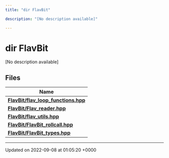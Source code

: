 ```yaml
---
title: "dir FlavBit"

description: "[No description available]"

---
```


# dir FlavBit

[No description available]

## Files

| Name           |
| -------------- |
| **[FlavBit/flav_loop_functions.hpp](/documentation/code/files/flav__loop__functions_8hpp/)**  |
| **[FlavBit/Flav_reader.hpp](/documentation/code/files/flav__reader_8hpp/)**  |
| **[FlavBit/flav_utils.hpp](/documentation/code/files/flav__utils_8hpp/)**  |
| **[FlavBit/FlavBit_rollcall.hpp](/documentation/code/files/flavbit__rollcall_8hpp/)**  |
| **[FlavBit/FlavBit_types.hpp](/documentation/code/files/flavbit__types_8hpp/)**  |






-------------------------------

Updated on 2022-09-08 at 01:05:20 +0000
